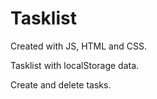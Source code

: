 # Tasklist

Created with JS, HTML and CSS.

Tasklist with localStorage data.

Create and delete tasks.
